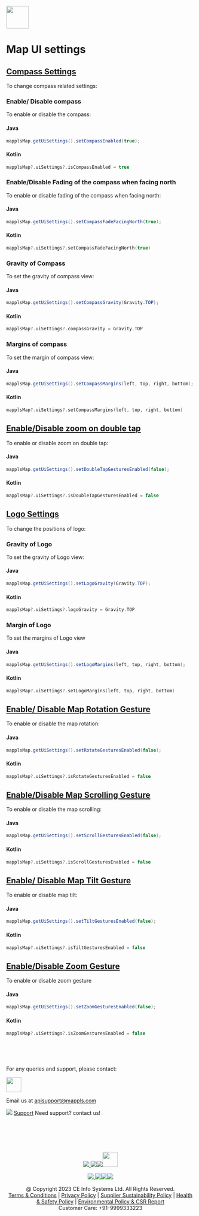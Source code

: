 [<img src="https://about.mappls.com/images/mappls-b-logo.svg" height="60"/> </p>](https://www.mapmyindia.com/api)

# Map UI settings

## [Compass Settings]()
To change compass related settings:
### Enable/ Disable compass
To enable or disable the compass:
#### Java
~~~java  
mapplsMap.getUiSettings().setCompassEnabled(true);  
~~~  

#### Kotlin
~~~kotlin  
mapplsMap?.uiSettings?.isCompassEnabled = true  
~~~  
### Enable/Disable Fading of the compass when facing north
To enable or disable fading of the compass when facing north:
#### Java
~~~java  
mapplsMap.getUiSettings().setCompassFadeFacingNorth(true);  
~~~  
#### Kotlin
~~~kotlin  
mapplsMap?.uiSettings?.setCompassFadeFacingNorth(true)  
~~~  
### Gravity of Compass
To set the gravity of compass view:
#### Java
~~~java  
mapplsMap.getUiSettings().setCompassGravity(Gravity.TOP);  
~~~  
#### Kotlin
~~~kotlin  
mapplsMap?.uiSettings?.compassGravity = Gravity.TOP  
~~~  
### Margins of compass
To set the margin of compass view:
#### Java
~~~java  
mapplsMap.getUiSettings().setCompassMargins(left, top, right, bottom);  
~~~  

#### Kotlin
~~~kotlin  
mapplsMap?.uiSettings?.setCompassMargins(left, top, right, bottom)  
~~~  

## [Enable/Disable zoom on double tap]()
To enable or disable zoom on double tap:
#### Java
~~~java  
mapplsMap.getUiSettings().setDoubleTapGesturesEnabled(false);  
~~~  
#### Kotlin
~~~kotlin  
mapplsMap?.uiSettings?.isDoubleTapGesturesEnabled = false  
~~~  

## [Logo Settings]()
To change the positions of logo:
### Gravity of Logo
To set the gravity of Logo view:
#### Java
~~~java  
mapplsMap.getUiSettings().setLogoGravity(Gravity.TOP);  
~~~  

#### Kotlin
~~~kotlin  
mapplsMap?.uiSettings?.logoGravity = Gravity.TOP  
~~~  

### Margin of Logo
To set the margins of Logo view
#### Java
~~~java  
mapplsMap.getUiSettings().setLogoMargins(left, top, right, bottom);  
~~~  
#### Kotlin
~~~kotlin  
mapplsMap?.uiSettings?.setLogoMargins(left, top, right, bottom)  
~~~  
## [Enable/ Disable Map Rotation Gesture]()
To enable or disable the map rotation:
#### Java
~~~java  
mapplsMap.getUiSettings().setRotateGesturesEnabled(false);  
~~~  

#### Kotlin
~~~kotlin  
mapplsMap?.uiSettings?.isRotateGesturesEnabled = false  
~~~  
## [Enable/Disable Map Scrolling Gesture]()
To enable or disable the map scrolling:
#### Java
~~~java  
mapplsMap.getUiSettings().setScrollGesturesEnabled(false);  
~~~ 
#### Kotlin  
~~~kotlin  
mapplsMap?.uiSettings?.isScrollGesturesEnabled = false  
~~~  
## [Enable/ Disable Map Tilt Gesture]()
To enable or disable map tilt:
#### Java
~~~java  
mapplsMap.getUiSettings().setTiltGesturesEnabled(false);  
~~~  
#### Kotlin
~~~kotlin  
mapplsMap?.uiSettings?.isTiltGesturesEnabled = false  
~~~  

## [Enable/Disable Zoom Gesture]()
To enable or disable zoom gesture
#### Java
~~~java  
mapplsMap.getUiSettings().setZoomGesturesEnabled(false);  
~~~  
#### Kotlin
~~~kotlin  
mapplsMap?.uiSettings?.isZoomGesturesEnabled = false  
~~~

<br><br><br>

For any queries and support, please contact: 

[<img src="https://about.mappls.com/images/mappls-logo.svg" height="40"/> </p>](https://about.mappls.com/api/)
Email us at [apisupport@mappls.com](mailto:apisupport@mappls.com)


![](https://www.mapmyindia.com/api/img/icons/support.png)
[Support](https://about.mappls.com/contact/)
Need support? contact us!

<br></br>
<br></br>

[<p align="center"> <img src="https://www.mapmyindia.com/api/img/icons/stack-overflow.png"/> ](https://stackoverflow.com/questions/tagged/mappls-api)[![](https://www.mapmyindia.com/api/img/icons/blog.png)](https://about.mappls.com/blog/)[![](https://www.mapmyindia.com/api/img/icons/gethub.png)](https://github.com/Mappls-api)[<img src="https://mmi-api-team.s3.ap-south-1.amazonaws.com/API-Team/npm-logo.one-third%5B1%5D.png" height="40"/> </p>](https://www.npmjs.com/org/mapmyindia) 



[<p align="center"> <img src="https://www.mapmyindia.com/june-newsletter/icon4.png"/> ](https://www.facebook.com/Mapplsofficial)[![](https://www.mapmyindia.com/june-newsletter/icon2.png)](https://twitter.com/mappls)[![](https://www.mapmyindia.com/newsletter/2017/aug/llinkedin.png)](https://www.linkedin.com/company/mappls/)[![](https://www.mapmyindia.com/june-newsletter/icon3.png)](https://www.youtube.com/channel/UCAWvWsh-dZLLeUU7_J9HiOA)




<div align="center">@ Copyright 2023 CE Info Systems Ltd. All Rights Reserved.</div>

<div align="center"> <a href="https://about.mappls.com/api/terms-&-conditions">Terms & Conditions</a> | <a href="https://about.mappls.com/about/privacy-policy">Privacy Policy</a> | <a href="https://about.mappls.com/pdf/mapmyIndia-sustainability-policy-healt-labour-rules-supplir-sustainability.pdf">Supplier Sustainability Policy</a> | <a href="https://about.mappls.com/pdf/Health-Safety-Management.pdf">Health & Safety Policy</a> | <a href="https://about.mappls.com/pdf/Environment-Sustainability-Policy-CSR-Report.pdf">Environmental Policy & CSR Report</a>

<div align="center">Customer Care: +91-9999333223</div>
